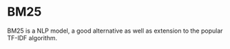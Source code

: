 # BM25
BM25 is a NLP model, a good alternative as well as extension to the popular TF-IDF algorithm.
